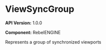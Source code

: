 # ViewSyncGroup

**API Version:** 1.0.0

**Component:** RebelENGINE

Represents a group of synchronized viewports

